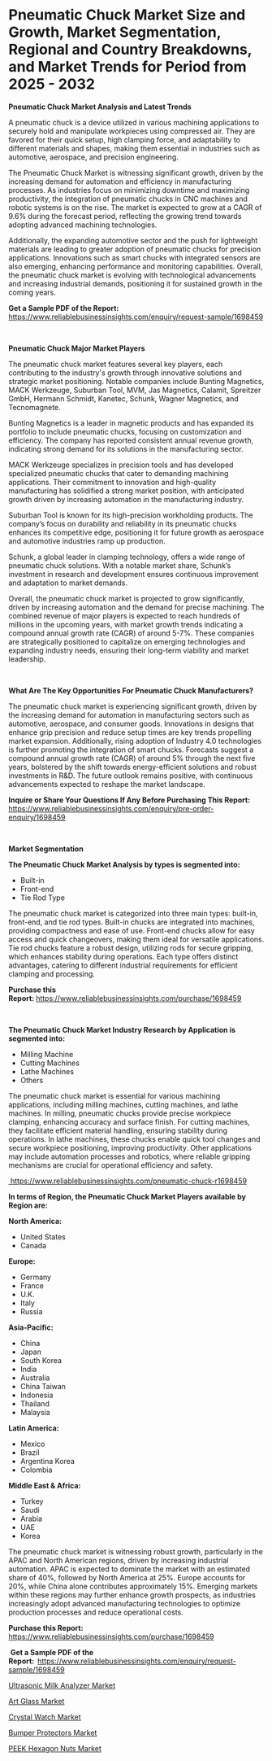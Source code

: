 <p><h1>Pneumatic Chuck Market Size and Growth, Market Segmentation, Regional and Country Breakdowns, and Market Trends for Period from 2025 -  2032</h1></p><p><strong>Pneumatic Chuck Market Analysis and Latest Trends</strong></p>
<p><p>A pneumatic chuck is a device utilized in various machining applications to securely hold and manipulate workpieces using compressed air. They are favored for their quick setup, high clamping force, and adaptability to different materials and shapes, making them essential in industries such as automotive, aerospace, and precision engineering.</p><p>The Pneumatic Chuck Market is witnessing significant growth, driven by the increasing demand for automation and efficiency in manufacturing processes. As industries focus on minimizing downtime and maximizing productivity, the integration of pneumatic chucks in CNC machines and robotic systems is on the rise. The market is expected to grow at a CAGR of 9.6% during the forecast period, reflecting the growing trend towards adopting advanced machining technologies.</p><p>Additionally, the expanding automotive sector and the push for lightweight materials are leading to greater adoption of pneumatic chucks for precision applications. Innovations such as smart chucks with integrated sensors are also emerging, enhancing performance and monitoring capabilities. Overall, the pneumatic chuck market is evolving with technological advancements and increasing industrial demands, positioning it for sustained growth in the coming years.</p></p>
<p><strong>Get a Sample PDF of the Report:&nbsp;</strong> <a href="https://www.reliablebusinessinsights.com/enquiry/request-sample/1698459?utm_campaign=1847&utm_medium=2&utm_source=Github&utm_content=ia&utm_term=27032025&utm_id=pneumatic-chuck">https://www.reliablebusinessinsights.com/enquiry/request-sample/1698459</a></p>
<p>&nbsp;</p>
<p><strong>Pneumatic Chuck Major Market Players</strong></p>
<p><p>The pneumatic chuck market features several key players, each contributing to the industry's growth through innovative solutions and strategic market positioning. Notable companies include Bunting Magnetics, MACK Werkzeuge, Suburban Tool, MVM, Jas Magnetics, Calamit, Spreitzer GmbH, Hermann Schmidt, Kanetec, Schunk, Wagner Magnetics, and Tecnomagnete.</p><p>Bunting Magnetics is a leader in magnetic products and has expanded its portfolio to include pneumatic chucks, focusing on customization and efficiency. The company has reported consistent annual revenue growth, indicating strong demand for its solutions in the manufacturing sector.</p><p>MACK Werkzeuge specializes in precision tools and has developed specialized pneumatic chucks that cater to demanding machining applications. Their commitment to innovation and high-quality manufacturing has solidified a strong market position, with anticipated growth driven by increasing automation in the manufacturing industry.</p><p>Suburban Tool is known for its high-precision workholding products. The company’s focus on durability and reliability in its pneumatic chucks enhances its competitive edge, positioning it for future growth as aerospace and automotive industries ramp up production.</p><p>Schunk, a global leader in clamping technology, offers a wide range of pneumatic chuck solutions. With a notable market share, Schunk’s investment in research and development ensures continuous improvement and adaptation to market demands.</p><p>Overall, the pneumatic chuck market is projected to grow significantly, driven by increasing automation and the demand for precise machining. The combined revenue of major players is expected to reach hundreds of millions in the upcoming years, with market growth trends indicating a compound annual growth rate (CAGR) of around 5-7%. These companies are strategically positioned to capitalize on emerging technologies and expanding industry needs, ensuring their long-term viability and market leadership.</p></p>
<p>&nbsp;</p>
<p><strong>What Are The Key Opportunities For Pneumatic Chuck Manufacturers?</strong></p>
<p><p>The pneumatic chuck market is experiencing significant growth, driven by the increasing demand for automation in manufacturing sectors such as automotive, aerospace, and consumer goods. Innovations in designs that enhance grip precision and reduce setup times are key trends propelling market expansion. Additionally, rising adoption of Industry 4.0 technologies is further promoting the integration of smart chucks. Forecasts suggest a compound annual growth rate (CAGR) of around 5% through the next five years, bolstered by the shift towards energy-efficient solutions and robust investments in R&D. The future outlook remains positive, with continuous advancements expected to reshape the market landscape.</p></p>
<p><strong>Inquire or Share Your Questions If Any Before Purchasing This Report:</strong> <a href="https://www.reliablebusinessinsights.com/enquiry/pre-order-enquiry/1698459?utm_campaign=1847&utm_medium=2&utm_source=Github&utm_content=ia&utm_term=27032025&utm_id=pneumatic-chuck">https://www.reliablebusinessinsights.com/enquiry/pre-order-enquiry/1698459</a></p>
<p>&nbsp;</p>
<p><strong>Market Segmentation</strong></p>
<p><strong>The Pneumatic Chuck Market Analysis by types is segmented into:</strong></p>
<p><ul><li>Built-in</li><li>Front-end</li><li>Tie Rod Type</li></ul></p>
<p><p>The pneumatic chuck market is categorized into three main types: built-in, front-end, and tie rod types. Built-in chucks are integrated into machines, providing compactness and ease of use. Front-end chucks allow for easy access and quick changeovers, making them ideal for versatile applications. Tie rod chucks feature a robust design, utilizing rods for secure gripping, which enhances stability during operations. Each type offers distinct advantages, catering to different industrial requirements for efficient clamping and processing.</p></p>
<p><strong>Purchase this Report:&nbsp;</strong><a href="https://www.reliablebusinessinsights.com/purchase/1698459?utm_campaign=1847&utm_medium=2&utm_source=Github&utm_content=ia&utm_term=27032025&utm_id=pneumatic-chuck">https://www.reliablebusinessinsights.com/purchase/1698459</a></p>
<p>&nbsp;</p>
<p><strong>The Pneumatic Chuck Market Industry Research by Application is segmented into:</strong></p>
<p><ul><li>Milling Machine</li><li>Cutting Machines</li><li>Lathe Machines</li><li>Others</li></ul></p>
<p><p>The pneumatic chuck market is essential for various machining applications, including milling machines, cutting machines, and lathe machines. In milling, pneumatic chucks provide precise workpiece clamping, enhancing accuracy and surface finish. For cutting machines, they facilitate efficient material handling, ensuring stability during operations. In lathe machines, these chucks enable quick tool changes and secure workpiece positioning, improving productivity. Other applications may include automation processes and robotics, where reliable gripping mechanisms are crucial for operational efficiency and safety.</p></p>
<p><a href="https://www.reliablebusinessinsights.com/pneumatic-chuck-r1698459?utm_campaign=1847&utm_medium=2&utm_source=Github&utm_content=ia&utm_term=27032025&utm_id=pneumatic-chuck">&nbsp;https://www.reliablebusinessinsights.com/pneumatic-chuck-r1698459</a></p>
<p><strong>In terms of Region, the Pneumatic Chuck Market Players available by Region are:</strong></p>
<p>
    <p> <strong> North America: </strong>
        <ul>
            <li>United States</li>
            <li>Canada</li>
        </ul>
        </p> 
    <p> <strong> Europe: </strong>
        <ul>
            <li>Germany</li>
            <li>France</li>
            <li>U.K.</li>
            <li>Italy</li>
            <li>Russia</li>
        </ul>
        </p> 
    <p> <strong> Asia-Pacific: </strong>
        <ul>
            <li>China</li>
            <li>Japan</li>
            <li>South Korea</li>
            <li>India</li>
            <li>Australia</li>
            <li>China Taiwan</li>
            <li>Indonesia</li>
            <li>Thailand</li>
            <li>Malaysia</li>
        </ul>
        </p> 
    <p> <strong> Latin America: </strong>
        <ul>
            <li>Mexico</li>
            <li>Brazil</li>
            <li>Argentina Korea</li>
            <li>Colombia</li>
        </ul>
        </p> 
    <p> <strong> Middle East & Africa: </strong>
        <ul>
            <li>Turkey</li>
            <li>Saudi</li>
            <li>Arabia</li>
            <li>UAE</li>
            <li>Korea</li>
        </ul>
    </p>
    </p>
<p><p>The pneumatic chuck market is witnessing robust growth, particularly in the APAC and North American regions, driven by increasing industrial automation. APAC is expected to dominate the market with an estimated share of 40%, followed by North America at 25%. Europe accounts for 20%, while China alone contributes approximately 15%. Emerging markets within these regions may further enhance growth prospects, as industries increasingly adopt advanced manufacturing technologies to optimize production processes and reduce operational costs.</p></p>
<p><strong>Purchase this Report: </strong><a href="https://www.reliablebusinessinsights.com/purchase/1698459?utm_campaign=1847&utm_medium=2&utm_source=Github&utm_content=ia&utm_term=27032025&utm_id=pneumatic-chuck">https://www.reliablebusinessinsights.com/purchase/1698459</a></p>
<p>&nbsp;<strong>Get a Sample PDF of the Report:&nbsp;&nbsp;</strong><a href="https://www.reliablebusinessinsights.com/enquiry/request-sample/1698459?utm_campaign=1847&utm_medium=2&utm_source=Github&utm_content=ia&utm_term=27032025&utm_id=pneumatic-chuck">https://www.reliablebusinessinsights.com/enquiry/request-sample/1698459</a></p>
<p><strong></strong></p>
<p><p><a href="https://github.com/olesjaquah/Market-Research-Report-List-1/blob/main/ultrasonic-milk-analyzer-market.md?utm_campaign=1847&utm_medium=2&utm_source=Github&utm_content=ia&utm_term=27032025&utm_id=pneumatic-chuck">Ultrasonic Milk Analyzer Market</a></p><p><a href="https://github.com/edriceakeime/Market-Research-Report-List-1/blob/main/art-glass-market.md?utm_campaign=1847&utm_medium=2&utm_source=Github&utm_content=ia&utm_term=27032025&utm_id=pneumatic-chuck">Art Glass Market</a></p><p><a href="https://github.com/seppelharjap/Market-Research-Report-List-1/blob/main/crystal-watch-market.md?utm_campaign=1847&utm_medium=2&utm_source=Github&utm_content=ia&utm_term=27032025&utm_id=pneumatic-chuck">Crystal Watch Market</a></p><p><a href="https://github.com/fungkychiman/Market-Research-Report-List-1/blob/main/bumper-protectors-market.md?utm_campaign=1847&utm_medium=2&utm_source=Github&utm_content=ia&utm_term=27032025&utm_id=pneumatic-chuck">Bumper Protectors Market</a></p><p><a href="https://github.com/kitsossadien/Market-Research-Report-List-1/blob/main/peek-hexagon-nuts-market.md?utm_campaign=1847&utm_medium=2&utm_source=Github&utm_content=ia&utm_term=27032025&utm_id=pneumatic-chuck">PEEK Hexagon Nuts Market</a></p></p>
